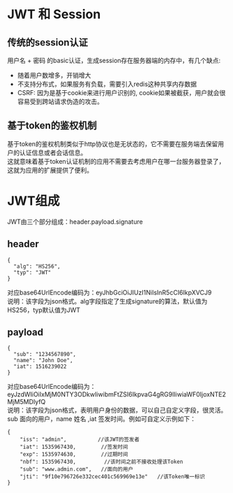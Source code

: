 # JWT 和 Session
## 传统的session认证
用户名 + 密码 的basic认证，生成session存在服务器端的内存中，有几个缺点:
* 随着用户数增多，开销增大  
* 不支持分布式，如果服务有负载，需要引入redis这种共享内存数据  
* CSRF: 因为是基于cookie来进行用户识别的, cookie如果被截获，用户就会很容易受到跨站请求伪造的攻击。

## 基于token的鉴权机制
基于token的鉴权机制类似于http协议也是无状态的，它不需要在服务端去保留用户的认证信息或者会话信息。   
这就意味着基于token认证机制的应用不需要去考虑用户在哪一台服务器登录了，这就为应用的扩展提供了便利。

# JWT组成  
JWT由三个部分组成：header.payload.signature

## header   
```
{
  "alg": "HS256",
  "typ": "JWT"
}
```
对应base64UrlEncode编码为：eyJhbGciOiJIUzI1NiIsInR5cCI6IkpXVCJ9   
说明：该字段为json格式。alg字段指定了生成signature的算法，默认值为 HS256，typ默认值为JWT   

## payload    
```
{
  "sub": "1234567890",
  "name": "John Doe",
  "iat": 1516239022
}
```   

对应base64UrlEncode编码为：eyJzdWIiOiIxMjM0NTY3ODkwIiwibmFtZSI6IkpvaG4gRG9lIiwiaWF0IjoxNTE2MjM5MDIyfQ   
说明：该字段为json格式，表明用户身份的数据，可以自己自定义字段，很灵活。sub 面向的用户，name 姓名 ,iat 签发时间。例如可自定义示例如下：   

```
{
    "iss": "admin",          //该JWT的签发者
    "iat": 1535967430,        //签发时间
    "exp": 1535974630,        //过期时间
    "nbf": 1535967430,         //该时间之前不接收处理该Token
    "sub": "www.admin.com",   //面向的用户
    "jti": "9f10e796726e332cec401c569969e13e"   //该Token唯一标识
}
```

